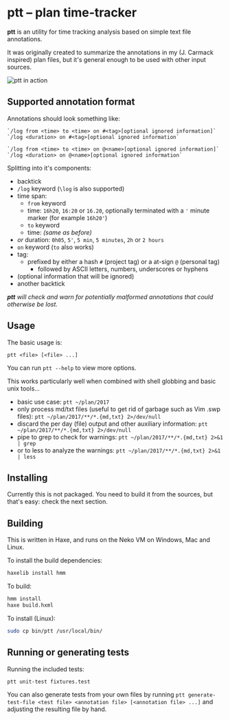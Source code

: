 # ptt – plan time-tracker

**ptt** is an utility for time tracking analysis based on simple text file annotations.

It was originally created to summarize the annotations in my (J. Carmack inspired) plan files, but it's general enough to be used with other input sources.

![ptt in action](docs/ptt-example.png)

## Supported annotation format

Annotations should look something like:

```
`/log from <time> to <time> on #<tag>[optional ignored information]`
`/log <duration> on #<tag>[optional ignored information`

`/log from <time> to <time> on @<name>[optional ignored information]`
`/log <duration> on @<name>[optional ignored information`
```

Splitting into it's components:

 - backtick
 - `/log` keyword (`\log` is also supported)
 - time span:
    + `from` keyword
    + time: `16h20`, `16:20` or `16.20`, optionally terminated with a `'` minute marker (for example `16h20'`)
    + `to` keyword
    + time: _(same as before)_
 - _or_ duration: `0h05`, `5'`, `5 min`, `5 minutes`, `2h` or `2 hours`
 - `on` keyword (`to` also works)
 - tag:
    + prefixed by either a hash `#` (project tag) or a at-sign `@` (personal tag)
		+ followed by ASCII letters, numbers, underscores or hyphens
 - (optional information that will be ignored)
 - another backtick

_**ptt** will check and warn for potentially malformed annotations that could otherwise be lost._

## Usage

The basic usage is:

```
ptt <file> [<file> ...]
```

You can run `ptt --help` to view more options.

This works particularly well when combined with shell globbing and basic unix tools...

 - basic use case: `ptt ~/plan/2017`
 - only process md/txt files (useful to get rid of garbage such as Vim .swp files): `ptt ~/plan/2017/**/*.{md,txt} 2>/dev/null`
 - discard the per day (file) output and other auxiliary information: `ptt ~/plan/2017/**/*.{md,txt} 2>/dev/null`
 - pipe to grep to check for warnings: `ptt ~/plan/2017/**/*.{md,txt} 2>&1 | grep`
 - or to less to analyze the warnings: `ptt ~/plan/2017/**/*.{md,txt} 2>&1 | less`

## Installing

Currently this is not packaged. You need to build it from the sources, but that's easy: check the next section.

## Building

This is written in Haxe, and runs on the Neko VM on Windows, Mac and Linux.

To install the build dependencies:

```bash
haxelib install hmm
```

To build:

```bash
hmm install
haxe build.hxml
```

To install (Linux):

```bash
sudo cp bin/ptt /usr/local/bin/
```

## Running or generating tests

Running the included tests:

```
ptt unit-test fixtures.test
```

You can also generate tests from your own files by running `ptt generate-test-file <test file> <annotation file> [<annotation file> ...]` and adjusting the resulting file by hand.

